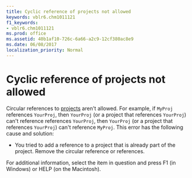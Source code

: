 ```yaml
---
title: Cyclic reference of projects not allowed
keywords: vblr6.chm1011121
f1_keywords:
- vblr6.chm1011121
ms.prod: office
ms.assetid: 40b1af10-726c-6a66-a2c9-12cf380ac8e9
ms.date: 06/08/2017
localization_priority: Normal
---
```



# Cyclic reference of projects not allowed

Circular references to [projects](../../Glossary/vbe-glossary.md#project) aren't allowed. For example, if `MyProj` references `YourProj`, then  `YourProj` (or a project that references `YourProj`) can't reference references  `YourProj`, then  `YourProj` (or a project that references `YourProj`) can't reference  `MyProj`. This error has the following cause and solution:



- You tried to add a reference to a project that is already part of the project. Remove the circular reference or references.
    

For additional information, select the item in question and press F1 (in Windows) or HELP (on the Macintosh).

